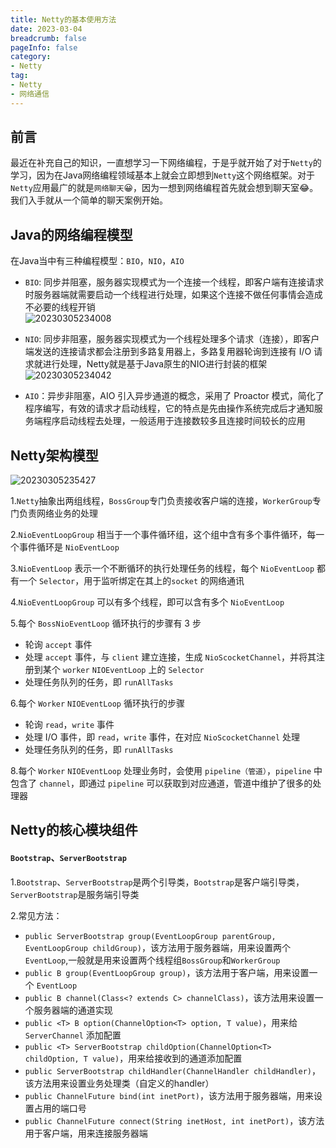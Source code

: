 ```yaml
---
title: Netty的基本使用方法
date: 2023-03-04
breadcrumb: false
pageInfo: false
category: 
- Netty
tag:
- Netty
- 网络通信
---
```


## 前言

最近在补充自己的知识，一直想学习一下网络编程，于是乎就开始了对于`Netty`的学习，因为在Java网络编程领域基本上就会立即想到`Netty`这个网络框架。对于`Netty`应用最广的就是`网络聊天`😀，因为一想到网络编程首先就会想到聊天室😂。我们入手就从一个简单的聊天案例开始。

## Java的网络编程模型

在Java当中有三种编程模型：`BIO`，`NIO`，`AIO`

- `BIO`: 同步并阻塞，服务器实现模式为一个连接一个线程，即客户端有连接请求时服务器端就需要启动一个线程进行处理，如果这个连接不做任何事情会造成不必要的线程开销  
  ![20230305234008](https://blog-1253887276.cos.ap-chongqing.myqcloud.com/vscodeblog/20230305234008.png)
  
- `NIO`: 同步非阻塞，服务器实现模式为一个线程处理多个请求（连接），即客户端发送的连接请求都会注册到多路复用器上，多路复用器轮询到连接有 I/O 请求就进行处理，Netty就是基于Java原生的NIO进行封装的框架
  ![20230305234042](https://blog-1253887276.cos.ap-chongqing.myqcloud.com/vscodeblog/20230305234042.png)

- `AIO`：异步非阻塞，AIO 引入异步通道的概念，采用了 Proactor 模式，简化了程序编写，有效的请求才启动线程，它的特点是先由操作系统完成后才通知服务端程序启动线程去处理，一般适用于连接数较多且连接时间较长的应用

## Netty架构模型

![20230305235427](https://blog-1253887276.cos.ap-chongqing.myqcloud.com/vscodeblog/20230305235427.png)

1.`Netty`抽象出两组线程，`BossGroup`专门负责接收客户端的连接，`WorkerGroup`专门负责网络业务的处理  

2.`NioEventLoopGroup` 相当于一个事件循环组，这个组中含有多个事件循环，每一个事件循环是 `NioEventLoop`  

3.`NioEventLoop` 表示一个不断循环的执行处理任务的线程，每个 `NioEventLoop` 都有一个 `Selector`，用于监听绑定在其上的`socket`  的网络通讯  

4.`NioEventLoopGroup` 可以有多个线程，即可以含有多个 `NioEventLoop`  

5.每个 `BossNioEventLoop` 循环执行的步骤有 3 步
 - 轮询 `accept` 事件
 - 处理 `accept` 事件，与 `client` 建立连接，生成 `NioScocketChannel`，并将其注册到某个 `worker` `NIOEventLoop` 上的 `Selector`
 - 处理任务队列的任务，即 `runAllTasks`
  
6.每个 `Worker` `NIOEventLoop` 循环执行的步骤
 - 轮询 `read`，`write` 事件
 - 处理 I/O 事件，即 `read`，`write` 事件，在对应 `NioScocketChannel` 处理
 - 处理任务队列的任务，即 `runAllTasks`
  
8.每个 `Worker` `NIOEventLoop` 处理业务时，会使用 `pipeline（管道）`，`pipeline` 中包含了 `channel`，即通过 `pipeline` 可以获取到对应通道，管道中维护了很多的处理器


## Netty的核心模块组件

#### `Bootstrap`、`ServerBootstrap`

1.`Bootstrap`、`ServerBootstrap`是两个引导类，`Bootstrap`是客户端引导类，`ServerBootstrap`是服务端引导类

2.常见方法：
- `public ServerBootstrap group(EventLoopGroup parentGroup, EventLoopGroup childGroup)`，该方法用于服务器端，用来设置两个 `EventLoop`,一般就是用来设置两个线程组`BossGroup`和`WorkerGroup`
- `public B group(EventLoopGroup group)`，该方法用于客户端，用来设置一个 `EventLoop`
- `public B channel(Class<? extends C> channelClass)`，该方法用来设置一个服务器端的通道实现
- `public <T> B option(ChannelOption<T> option, T value)`，用来给 `ServerChannel` 添加配置
- `public <T> ServerBootstrap childOption(ChannelOption<T> childOption, T value)`，用来给接收到的通道添加配置
- `public ServerBootstrap childHandler(ChannelHandler childHandler)`，该方法用来设置业务处理类（自定义的handler）
- `public ChannelFuture bind(int inetPort)`，该方法用于服务器端，用来设置占用的端口号
- `public ChannelFuture connect(String inetHost, int inetPort)`，该方法用于客户端，用来连接服务器端